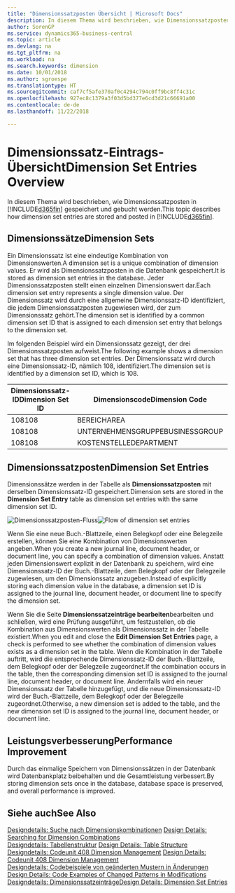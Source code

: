 ```yaml
---
title: "Dimensionssatzposten Übersicht | Microsoft Docs"
description: In diesem Thema wird beschrieben, wie Dimensionssatzposten in Dynamics 365 gespeichert und gebucht werden.
author: SorenGP
ms.service: dynamics365-business-central
ms.topic: article
ms.devlang: na
ms.tgt_pltfrm: na
ms.workload: na
ms.search.keywords: dimension
ms.date: 10/01/2018
ms.author: sgroespe
ms.translationtype: HT
ms.sourcegitcommit: caf7cf5afe370af0c4294c794c0ff9bc8ff4c31c
ms.openlocfilehash: 927ec8c1379a3f03d5bd377e6cd3d21c66691a00
ms.contentlocale: de-de
ms.lasthandoff: 11/22/2018

---
```

# <a name="dimension-set-entries-overview"></a><span data-ttu-id="5a46e-103">Dimensionssatz-Eintrags-Übersicht</span><span class="sxs-lookup"><span data-stu-id="5a46e-103">Dimension Set Entries Overview</span></span>
<span data-ttu-id="5a46e-104">In diesem Thema wird beschrieben, wie Dimensionssatzposten in [!INCLUDE[d365fin](includes/d365fin_md.md)] gespeichert und gebucht werden.</span><span class="sxs-lookup"><span data-stu-id="5a46e-104">This topic describes how dimension set entries are stored and posted in [!INCLUDE[d365fin](includes/d365fin_md.md)].</span></span>  

## <a name="dimension-sets"></a><span data-ttu-id="5a46e-105">Dimensionssätze</span><span class="sxs-lookup"><span data-stu-id="5a46e-105">Dimension Sets</span></span>  
<span data-ttu-id="5a46e-106">Ein Dimensionssatz ist eine eindeutige Kombination von Dimensionswerten.</span><span class="sxs-lookup"><span data-stu-id="5a46e-106">A dimension set is a unique combination of dimension values.</span></span> <span data-ttu-id="5a46e-107">Er wird als Dimensionssatzposten in die Datenbank gespeichert.</span><span class="sxs-lookup"><span data-stu-id="5a46e-107">It is stored as dimension set entries in the database.</span></span> <span data-ttu-id="5a46e-108">Jeder Dimensionssatzposten stellt einen einzelnen Dimensionswert dar.</span><span class="sxs-lookup"><span data-stu-id="5a46e-108">Each dimension set entry represents a single dimension value.</span></span> <span data-ttu-id="5a46e-109">Der Dimensionssatz wird durch eine allgemeine Dimensionssatz-ID identifiziert, die jedem Dimensionssatzposten zugewiesen wird, der zum Dimensionssatz gehört.</span><span class="sxs-lookup"><span data-stu-id="5a46e-109">The dimension set is identified by a common dimension set ID that is assigned to each dimension set entry that belongs to the dimension set.</span></span>  

<span data-ttu-id="5a46e-110">Im folgenden Beispiel wird ein Dimensionssatz gezeigt, der drei Dimensionssatzposten aufweist.</span><span class="sxs-lookup"><span data-stu-id="5a46e-110">The following example shows a dimension set that has three dimension set entries.</span></span> <span data-ttu-id="5a46e-111">Der Dimensionssatz wird durch eine Dimensionssatz-ID, nämlich 108, identifiziert.</span><span class="sxs-lookup"><span data-stu-id="5a46e-111">The dimension set is identified by a dimension set ID, which is 108.</span></span>  

|<span data-ttu-id="5a46e-112">Dimensionssatz-ID</span><span class="sxs-lookup"><span data-stu-id="5a46e-112">Dimension Set ID</span></span>|<span data-ttu-id="5a46e-113">Dimensionscode</span><span class="sxs-lookup"><span data-stu-id="5a46e-113">Dimension Code</span></span>|<span data-ttu-id="5a46e-114">Dimensionswertcode</span><span class="sxs-lookup"><span data-stu-id="5a46e-114">Dimension Value Code</span></span>|<span data-ttu-id="5a46e-115">Dimensionswertname</span><span class="sxs-lookup"><span data-stu-id="5a46e-115">Dimension Value Name</span></span>|  
|----------------------|--------------------|--------------------------|--------------------------|  
|<span data-ttu-id="5a46e-116">108</span><span class="sxs-lookup"><span data-stu-id="5a46e-116">108</span></span>|<span data-ttu-id="5a46e-117">BEREICH</span><span class="sxs-lookup"><span data-stu-id="5a46e-117">AREA</span></span>|<span data-ttu-id="5a46e-118">70</span><span class="sxs-lookup"><span data-stu-id="5a46e-118">70</span></span>|<span data-ttu-id="5a46e-119">Nordamerika</span><span class="sxs-lookup"><span data-stu-id="5a46e-119">America North</span></span>|  
|<span data-ttu-id="5a46e-120">108</span><span class="sxs-lookup"><span data-stu-id="5a46e-120">108</span></span>|<span data-ttu-id="5a46e-121">UNTERNEHMENSGRUPPE</span><span class="sxs-lookup"><span data-stu-id="5a46e-121">BUSINESSGROUP</span></span>|<span data-ttu-id="5a46e-122">POS1</span><span class="sxs-lookup"><span data-stu-id="5a46e-122">HOME</span></span>|<span data-ttu-id="5a46e-123">Start</span><span class="sxs-lookup"><span data-stu-id="5a46e-123">Home</span></span>|  
|<span data-ttu-id="5a46e-124">108</span><span class="sxs-lookup"><span data-stu-id="5a46e-124">108</span></span>|<span data-ttu-id="5a46e-125">KOSTENSTELLE</span><span class="sxs-lookup"><span data-stu-id="5a46e-125">DEPARTMENT</span></span>|<span data-ttu-id="5a46e-126">VERKAUF</span><span class="sxs-lookup"><span data-stu-id="5a46e-126">SALES</span></span>|<span data-ttu-id="5a46e-127">Verkauf</span><span class="sxs-lookup"><span data-stu-id="5a46e-127">Sales</span></span>|  

## <a name="dimension-set-entries"></a><span data-ttu-id="5a46e-128">Dimensionssatzposten</span><span class="sxs-lookup"><span data-stu-id="5a46e-128">Dimension Set Entries</span></span>  
<span data-ttu-id="5a46e-129">Dimensionssätze werden in der Tabelle als **Dimensionssatzposten** mit derselben Dimensionssatz-ID gespeichert.</span><span class="sxs-lookup"><span data-stu-id="5a46e-129">Dimension sets are stored in the **Dimension Set Entry** table as dimension set entries with the same dimension set ID.</span></span>  

<span data-ttu-id="5a46e-130">![Dimensionssatzposten-Fluss](media/dimensionentrynav7.png "Dimensionssatzposten-Fluss")</span><span class="sxs-lookup"><span data-stu-id="5a46e-130">![Flow of dimension set entries](media/dimensionentrynav7.png "Flow of dimension set entries")</span></span>  

<span data-ttu-id="5a46e-131">Wenn Sie eine neue Buch.-Blattzeile, einen Belegkopf oder eine Belegzeile erstellen, können Sie eine Kombination von Dimensionswerten angeben.</span><span class="sxs-lookup"><span data-stu-id="5a46e-131">When you create a new journal line, document header, or document line, you can specify a combination of dimension values.</span></span> <span data-ttu-id="5a46e-132">Anstatt jeden Dimensionswert explizit in der Datenbank zu speichern, wird eine Dimensionssatz-ID der Buch.-Blattzeile, dem Belegkopf oder der Belegzeile zugewiesen, um den Dimensionssatz anzugeben.</span><span class="sxs-lookup"><span data-stu-id="5a46e-132">Instead of explicitly storing each dimension value in the database, a dimension set ID is assigned to the journal line, document header, or document line to specify the dimension set.</span></span>  

<span data-ttu-id="5a46e-133">Wenn Sie die Seite **Dimensionssatzeinträge bearbeiten**bearbeiten und schließen, wird eine Prüfung ausgeführt, um festzustellen, ob die Kombination aus Dimensionswerten als Dimensionssatz in der Tabelle existiert.</span><span class="sxs-lookup"><span data-stu-id="5a46e-133">When you edit and close the **Edit Dimension Set Entries** page, a check is performed to see whether the combination of dimension values exists as a dimension set in the table.</span></span> <span data-ttu-id="5a46e-134">Wenn die Kombination in der Tabelle auftritt, wird die entsprechende Dimensionssatz-ID der Buch.-Blattzeile, dem Belegkopf oder der Belegzeile zugeordnet.</span><span class="sxs-lookup"><span data-stu-id="5a46e-134">If the combination occurs in the table, then the corresponding dimension set ID is assigned to the journal line, document header, or document line.</span></span> <span data-ttu-id="5a46e-135">Andernfalls wird ein neuer Dimensionssatz der Tabelle hinzugefügt, und die neue Dimensionssatz-ID wird der Buch.-Blattzeile, dem Belegkopf oder der Belegzeile zugeordnet.</span><span class="sxs-lookup"><span data-stu-id="5a46e-135">Otherwise, a new dimension set is added to the table, and the new dimension set ID is assigned to the journal line, document header, or document line.</span></span>  

## <a name="performance-improvement"></a><span data-ttu-id="5a46e-136">Leistungsverbesserung</span><span class="sxs-lookup"><span data-stu-id="5a46e-136">Performance Improvement</span></span>  
<span data-ttu-id="5a46e-137">Durch das einmalige Speichern von Dimensionssätzen in der Datenbank wird Datenbankplatz beibehalten und die Gesamtleistung verbessert.</span><span class="sxs-lookup"><span data-stu-id="5a46e-137">By storing dimension sets once in the database, database space is preserved, and overall performance is improved.</span></span>  

## <a name="see-also"></a><span data-ttu-id="5a46e-138">Siehe auch</span><span class="sxs-lookup"><span data-stu-id="5a46e-138">See Also</span></span>  
<span data-ttu-id="5a46e-139">[Designdetails: Suche nach Dimensionskombinationen](design-details-searching-for-dimension-combinations.md) </span><span class="sxs-lookup"><span data-stu-id="5a46e-139">[Design Details: Searching for Dimension Combinations](design-details-searching-for-dimension-combinations.md) </span></span>  
<span data-ttu-id="5a46e-140">[Designdetails: Tabellenstruktur](design-details-table-structure.md) </span><span class="sxs-lookup"><span data-stu-id="5a46e-140">[Design Details: Table Structure](design-details-table-structure.md) </span></span>  
<span data-ttu-id="5a46e-141">[Designdetails: Codeunit 408 Dimension Management](design-details-codeunit-408-dimension-management.md) </span><span class="sxs-lookup"><span data-stu-id="5a46e-141">[Design Details: Codeunit 408 Dimension Management](design-details-codeunit-408-dimension-management.md) </span></span>  
<span data-ttu-id="5a46e-142">[Designdetails: Codebeispiele von geänderten Mustern in Änderungen](design-details-code-examples-of-changed-patterns-in-modifications.md) </span><span class="sxs-lookup"><span data-stu-id="5a46e-142">[Design Details: Code Examples of Changed Patterns in Modifications](design-details-code-examples-of-changed-patterns-in-modifications.md) </span></span>  
[<span data-ttu-id="5a46e-143">Designdetails: Dimensionssatzeinträge</span><span class="sxs-lookup"><span data-stu-id="5a46e-143">Design Details: Dimension Set Entries</span></span>](design-details-dimension-set-entries.md)   

